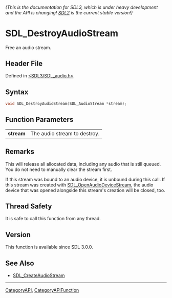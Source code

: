 ###### (This is the documentation for SDL3, which is under heavy development and the API is changing! [SDL2](https://wiki.libsdl.org/SDL2/) is the current stable version!)
# SDL_DestroyAudioStream

Free an audio stream.

## Header File

Defined in [<SDL3/SDL_audio.h>](https://github.com/libsdl-org/SDL/blob/main/include/SDL3/SDL_audio.h)

## Syntax

```c
void SDL_DestroyAudioStream(SDL_AudioStream *stream);

```

## Function Parameters

|                |                              |
| -------------- | ---------------------------- |
| **stream**     | The audio stream to destroy. |

## Remarks

This will release all allocated data, including any audio that is still
queued. You do not need to manually clear the stream first.

If this stream was bound to an audio device, it is unbound during this
call. If this stream was created with
[SDL_OpenAudioDeviceStream](SDL_OpenAudioDeviceStream), the audio device
that was opened alongside this stream's creation will be closed, too.

## Thread Safety

It is safe to call this function from any thread.

## Version

This function is available since SDL 3.0.0.

## See Also

* [SDL_CreateAudioStream](SDL_CreateAudioStream)

----
[CategoryAPI](CategoryAPI), [CategoryAPIFunction](CategoryAPIFunction)

